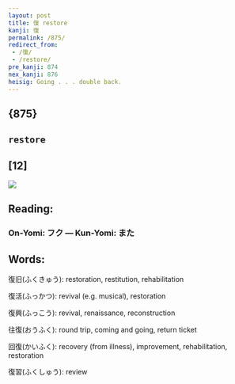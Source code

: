 ```yaml
---
layout: post
title: 復 restore
kanji: 復
permalink: /875/
redirect_from:
 - /復/
 - /restore/
pre_kanji: 874
nex_kanji: 876
heisig: Going . . . double back.
---
```


## {875}

## `restore`

## [12]

<div class="stroke"><img src="E5BEA9.png" /></div>

## Reading:

### On-Yomi: フク &mdash; Kun-Yomi: また

## Words:

復旧(ふくきゅう): restoration, restitution, rehabilitation

復活(ふっかつ): revival (e.g. musical), restoration

復興(ふっこう): revival, renaissance, reconstruction

往復(おうふく): round trip, coming and going, return ticket

回復(かいふく): recovery (from illness), improvement, rehabilitation, restoration

復習(ふくしゅう): review
